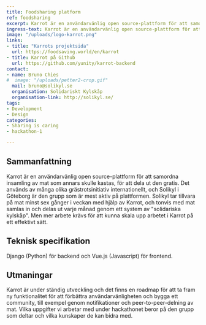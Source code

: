 ```yaml
---
title: Foodsharing platform
ref: foodsharing
excerpt: Karrot är en användarvänlig open source-plattform för att samordna insamling av mat som annars skulle kastas, för att dela ut den gratis.
ingress-text: Karrot är en användarvänlig open source-plattform för att samordna insamling av mat som annars skulle kastas, för att dela ut den gratis.
image: "/uploads/logo-karrot.png"
links:
- title: "Karrots projektsida"
  url: https://foodsaving.world/en/karrot
- title: Karrot på Github
  url: https://github.com/yunity/karrot-backend
contact:
- name: Bruno Chies
#  image: "/uploads/petter2-crop.gif"
  mail: bruno@solikyl.se
  organisation: Solidariskt Kylskåp
  organisation-link: http://solikyl.se/
tags:
- Development
- Design
categories:
- Sharing is caring
- hackathon-1

---
```

## Sammanfattning
Karrot är en användarvänlig open source-plattform för att samordna insamling av mat som annars skulle kastas, för att dela ut den gratis. Det används av många olika grästrotsinitiativ internationellt, och Solikyl i Göteborg är den grupp som är mest aktiv på plattformen. Solikyl tar tillvara på mat minst sex gånger i veckan med hjälp av Karrot, och tonvis med mat samlas in och delas ut varje månad genom ett system av \"solidariska kylskåp\". Men mer arbete krävs för att kunna skala upp arbetet i Karrot på ett effektivt sätt.

## Teknisk specifikation
Django (Python) för backend och Vue.js (Javascript) för frontend.

## Utmaningar
Karrot är under ständig utveckling och det finns en roadmap för att ta fram ny funktionalitet för att förbättra användarvänligheten och bygga ett community, till exempel genom notifikationer och peer-to-peer-delning av mat. Vilka uppgifter vi arbetar med under hackathonet beror på den grupp som deltar och vilka kunskaper de kan bidra med.
